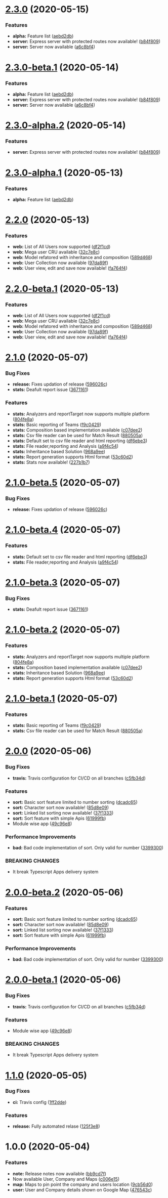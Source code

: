 # [2.3.0](https://github.com/itsprofcjs/TypeScript/compare/v2.2.0...v2.3.0) (2020-05-15)


### Features

* **alpha:** Feature list ([aebd2db](https://github.com/itsprofcjs/TypeScript/commit/aebd2dbc9bfd3d421ea7c63d0a681d43e662963c))
* **server:** Express server with protected routes now available! ([b84f809](https://github.com/itsprofcjs/TypeScript/commit/b84f80962313bad3742a87d4098105d72f3e92a1))
* **server:** Server now available ([a6c8bf4](https://github.com/itsprofcjs/TypeScript/commit/a6c8bf4dbcb947478166b0f0c2d75d0bd903949d))

# [2.3.0-beta.1](https://github.com/itsprofcjs/TypeScript/compare/v2.2.0...v2.3.0-beta.1) (2020-05-14)


### Features

* **alpha:** Feature list ([aebd2db](https://github.com/itsprofcjs/TypeScript/commit/aebd2dbc9bfd3d421ea7c63d0a681d43e662963c))
* **server:** Express server with protected routes now available! ([b84f809](https://github.com/itsprofcjs/TypeScript/commit/b84f80962313bad3742a87d4098105d72f3e92a1))
* **server:** Server now available ([a6c8bf4](https://github.com/itsprofcjs/TypeScript/commit/a6c8bf4dbcb947478166b0f0c2d75d0bd903949d))

# [2.3.0-alpha.2](https://github.com/itsprofcjs/TypeScript/compare/v2.3.0-alpha.1...v2.3.0-alpha.2) (2020-05-14)


### Features

* **server:** Express server with protected routes now available! ([b84f809](https://github.com/itsprofcjs/TypeScript/commit/b84f80962313bad3742a87d4098105d72f3e92a1))

# [2.3.0-alpha.1](https://github.com/itsprofcjs/TypeScript/compare/v2.2.0...v2.3.0-alpha.1) (2020-05-13)


### Features

* **alpha:** Feature list ([aebd2db](https://github.com/itsprofcjs/TypeScript/commit/aebd2dbc9bfd3d421ea7c63d0a681d43e662963c))

# [2.2.0](https://github.com/itsprofcjs/TypeScript/compare/v2.1.0...v2.2.0) (2020-05-13)


### Features

* **web:** List of All Users now supported ([df2f1cd](https://github.com/itsprofcjs/TypeScript/commit/df2f1cdf75d689ee6e969d2ce270a4eb68a5c8e0))
* **web:** Mega user CRU available ([32c7e8c](https://github.com/itsprofcjs/TypeScript/commit/32c7e8cb6adf8e1d1b74d74df52cca365854f6b4))
* **web:** Model refatored with inheritance and composition ([589d468](https://github.com/itsprofcjs/TypeScript/commit/589d468f1bb5cfe356a3c9ce048e804b948f6cbd))
* **web:** User Collection now available ([97da89f](https://github.com/itsprofcjs/TypeScript/commit/97da89fbcc16f81408a892911da346f4bd1c8a3e))
* **web:** User view, edit and save now available! ([fa764f4](https://github.com/itsprofcjs/TypeScript/commit/fa764f42930e58984fea051e5a3e7d4eaed5111f))

# [2.2.0-beta.1](https://github.com/itsprofcjs/TypeScript/compare/v2.1.0...v2.2.0-beta.1) (2020-05-13)


### Features

* **web:** List of All Users now supported ([df2f1cd](https://github.com/itsprofcjs/TypeScript/commit/df2f1cdf75d689ee6e969d2ce270a4eb68a5c8e0))
* **web:** Mega user CRU available ([32c7e8c](https://github.com/itsprofcjs/TypeScript/commit/32c7e8cb6adf8e1d1b74d74df52cca365854f6b4))
* **web:** Model refatored with inheritance and composition ([589d468](https://github.com/itsprofcjs/TypeScript/commit/589d468f1bb5cfe356a3c9ce048e804b948f6cbd))
* **web:** User Collection now available ([97da89f](https://github.com/itsprofcjs/TypeScript/commit/97da89fbcc16f81408a892911da346f4bd1c8a3e))
* **web:** User view, edit and save now available! ([fa764f4](https://github.com/itsprofcjs/TypeScript/commit/fa764f42930e58984fea051e5a3e7d4eaed5111f))

# [2.1.0](https://github.com/itsprofcjs/TypeScript/compare/v2.0.0...v2.1.0) (2020-05-07)


### Bug Fixes

* **release:** Fixes updation of release ([596026c](https://github.com/itsprofcjs/TypeScript/commit/596026c48283b74512dfc09b392db0d417aa4639))
* **stats:** Deafult report issue ([3671161](https://github.com/itsprofcjs/TypeScript/commit/367116145cfb8fda02514b53136bdfe1baca1ccc))


### Features

* **stats:** Analyzers and reportTarget now supports multiple platform ([804fe8a](https://github.com/itsprofcjs/TypeScript/commit/804fe8a1c866086ba5d21917a6e83fff5867d1ea))
* **stats:** Basic reporting of Teams ([f9c0429](https://github.com/itsprofcjs/TypeScript/commit/f9c0429031119a2cea28e8f9a028ac3bb767a809))
* **stats:** Composition based implementation available ([c07dee2](https://github.com/itsprofcjs/TypeScript/commit/c07dee2523388f4fdfc4b59fe32ad1a9f095fd2a))
* **stats:** Csv file reader can be used for Match Result ([880505a](https://github.com/itsprofcjs/TypeScript/commit/880505a47d21660956865d7a48aa605f55be7106))
* **stats:** Default set to csv file reader and html reporting ([df6ebe3](https://github.com/itsprofcjs/TypeScript/commit/df6ebe3b1d9714a08f0bc8bb1b8040394a6a54dd))
* **stats:** File reader,reporting and Analysis ([a9f4c54](https://github.com/itsprofcjs/TypeScript/commit/a9f4c54b62e4edcfd5dff96adcd61b52621e7fa2))
* **stats:** Inheritance based Solution ([968a9ee](https://github.com/itsprofcjs/TypeScript/commit/968a9eee709fe882fedb4c14bf3ed0113e9dd4e8))
* **stats:** Report generation supports Html format ([53c60d2](https://github.com/itsprofcjs/TypeScript/commit/53c60d22c402fbcf509e908fe8460e15d55bff75))
* **stats:** Stats now available! ([227b1b7](https://github.com/itsprofcjs/TypeScript/commit/227b1b7fa272f256c22808f4166ba91a387e7050))

# [2.1.0-beta.5](https://github.com/itsprofcjs/TypeScript/compare/v2.1.0-beta.4...v2.1.0-beta.5) (2020-05-07)


### Bug Fixes

* **release:** Fixes updation of release ([596026c](https://github.com/itsprofcjs/TypeScript/commit/596026c48283b74512dfc09b392db0d417aa4639))

# [2.1.0-beta.4](https://github.com/itsprofcjs/TypeScript/compare/v2.1.0-beta.3...v2.1.0-beta.4) (2020-05-07)


### Features

* **stats:** Default set to csv file reader and html reporting ([df6ebe3](https://github.com/itsprofcjs/TypeScript/commit/df6ebe3b1d9714a08f0bc8bb1b8040394a6a54dd))
* **stats:** File reader,reporting and Analysis ([a9f4c54](https://github.com/itsprofcjs/TypeScript/commit/a9f4c54b62e4edcfd5dff96adcd61b52621e7fa2))

# [2.1.0-beta.3](https://github.com/itsprofcjs/TypeScript/compare/v2.1.0-beta.2...v2.1.0-beta.3) (2020-05-07)


### Bug Fixes

* **stats:** Deafult report issue ([3671161](https://github.com/itsprofcjs/TypeScript/commit/367116145cfb8fda02514b53136bdfe1baca1ccc))

# [2.1.0-beta.2](https://github.com/itsprofcjs/TypeScript/compare/v2.1.0-beta.1...v2.1.0-beta.2) (2020-05-07)


### Features

* **stats:** Analyzers and reportTarget now supports multiple platform ([804fe8a](https://github.com/itsprofcjs/TypeScript/commit/804fe8a1c866086ba5d21917a6e83fff5867d1ea))
* **stats:** Composition based implementation available ([c07dee2](https://github.com/itsprofcjs/TypeScript/commit/c07dee2523388f4fdfc4b59fe32ad1a9f095fd2a))
* **stats:** Inheritance based Solution ([968a9ee](https://github.com/itsprofcjs/TypeScript/commit/968a9eee709fe882fedb4c14bf3ed0113e9dd4e8))
* **stats:** Report generation supports Html format ([53c60d2](https://github.com/itsprofcjs/TypeScript/commit/53c60d22c402fbcf509e908fe8460e15d55bff75))

# [2.1.0-beta.1](https://github.com/itsprofcjs/TypeScript/compare/v2.0.0...v2.1.0-beta.1) (2020-05-07)


### Features

* **stats:** Basic reporting of Teams ([f9c0429](https://github.com/itsprofcjs/TypeScript/commit/f9c0429031119a2cea28e8f9a028ac3bb767a809))
* **stats:** Csv file reader can be used for Match Result ([880505a](https://github.com/itsprofcjs/TypeScript/commit/880505a47d21660956865d7a48aa605f55be7106))

# [2.0.0](https://github.com/itsprofcjs/TypeScript/compare/v1.1.0...v2.0.0) (2020-05-06)


### Bug Fixes

* **travis:** Travis configuration for CI/CD on all branches ([c5fb34d](https://github.com/itsprofcjs/TypeScript/commit/c5fb34d9b10297524a7a0e4358903ad1d180cbf9))


### Features

* **sort:** Basic sort feature limited to number sorting ([dcadc65](https://github.com/itsprofcjs/TypeScript/commit/dcadc65cc89440d58567a95af25699132f8f6d47))
* **sort:** Character sort now available! ([85d8e09](https://github.com/itsprofcjs/TypeScript/commit/85d8e099819d00888cadb6ff0258341b3eb38dff))
* **sort:** Linked list sorting now available! ([37f1333](https://github.com/itsprofcjs/TypeScript/commit/37f133354aab6b262c1781c958bc9bfede3fcf87))
* **sort:** Sort feature with simple Apis ([61999fb](https://github.com/itsprofcjs/TypeScript/commit/61999fbd1ded9188f5889baa403379275b2e92b3))
* Module wise app ([49c96e8](https://github.com/itsprofcjs/TypeScript/commit/49c96e8f67b59f07556395f06ac3c5b2d317bd76))


### Performance Improvements

* **bad:** Bad code implementation of sort. Only valid for number ([3399300](https://github.com/itsprofcjs/TypeScript/commit/3399300c1c31fc45385fa8d5fea2b201aec6e3ff))


### BREAKING CHANGES

* It break Typescript Apps delivery system

# [2.0.0-beta.2](https://github.com/itsprofcjs/TypeScript/compare/v2.0.0-beta.1...v2.0.0-beta.2) (2020-05-06)


### Features

* **sort:** Basic sort feature limited to number sorting ([dcadc65](https://github.com/itsprofcjs/TypeScript/commit/dcadc65cc89440d58567a95af25699132f8f6d47))
* **sort:** Character sort now available! ([85d8e09](https://github.com/itsprofcjs/TypeScript/commit/85d8e099819d00888cadb6ff0258341b3eb38dff))
* **sort:** Linked list sorting now available! ([37f1333](https://github.com/itsprofcjs/TypeScript/commit/37f133354aab6b262c1781c958bc9bfede3fcf87))
* **sort:** Sort feature with simple Apis ([61999fb](https://github.com/itsprofcjs/TypeScript/commit/61999fbd1ded9188f5889baa403379275b2e92b3))


### Performance Improvements

* **bad:** Bad code implementation of sort. Only valid for number ([3399300](https://github.com/itsprofcjs/TypeScript/commit/3399300c1c31fc45385fa8d5fea2b201aec6e3ff))

# [2.0.0-beta.1](https://github.com/itsprofcjs/TypeScript/compare/v1.1.0...v2.0.0-beta.1) (2020-05-06)


### Bug Fixes

* **travis:** Travis configuration for CI/CD on all branches ([c5fb34d](https://github.com/itsprofcjs/TypeScript/commit/c5fb34d9b10297524a7a0e4358903ad1d180cbf9))


### Features

* Module wise app ([49c96e8](https://github.com/itsprofcjs/TypeScript/commit/49c96e8f67b59f07556395f06ac3c5b2d317bd76))


### BREAKING CHANGES

* It break Typescript Apps delivery system

# [1.1.0](https://github.com/itsprofcjs/TypeScript/compare/v1.0.0...v1.1.0) (2020-05-05)


### Bug Fixes

* **ci:** Travis config ([1ff2dde](https://github.com/itsprofcjs/TypeScript/commit/1ff2ddef73b4ddc30a946ebd9d695e3b3883033f))


### Features

* **release:** Fully automated relase ([125f3e8](https://github.com/itsprofcjs/TypeScript/commit/125f3e80327cca4305f5d33bad938b5a96b2f7e6))

# 1.0.0 (2020-05-04)


### Features

* **note:** Release notes now available ([bb9cd7f](https://github.com/itsprofcjs/TypeScript/commit/bb9cd7fcfa52ad14e241945706ffd27652264b94))
* Now available User, Company and Maps ([c006e15](https://github.com/itsprofcjs/TypeScript/commit/c006e1546ebc3c35e815415eac7a075b46337969))
* **map:** Maps to pin point the company and users location ([9cb56d0](https://github.com/itsprofcjs/TypeScript/commit/9cb56d0ff34250560baef891b44c448848890a83))
* **user:** User and Company details shown on Google Map ([476543c](https://github.com/itsprofcjs/TypeScript/commit/476543c6c0d434068b79603ff0880202c43721dd))
